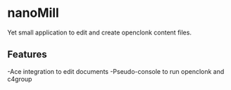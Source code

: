 # nanoMill

Yet small application to edit and create openclonk content files.

## Features
-Ace integration to edit documents
-Pseudo-console to run openclonk and c4group
